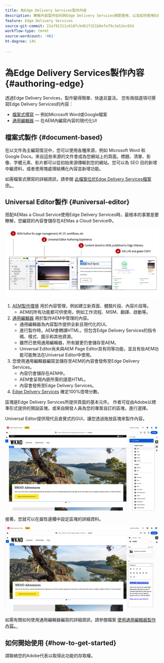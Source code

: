```yaml
---
title: 為Edge Delivery Services製作內容
description: 瞭解內容製作如何與Edge Delivery Services搭配使用，以及如何使用Edge Delivery Services製作AEM內容。
feature: Edge Delivery Services
source-git-commit: 22a791311c618fcbd61f321b8efa79c3a52ec65d
workflow-type: tm+mt
source-wordcount: '461'
ht-degree: 14%

---
```



# 為Edge Delivery Services製作內容 {#authoring-edge}

透過Edge Delivery Services，製作變得簡單、快速且靈活。 您有兩個選項可撰寫Edge Delivery Services的內容：

* [檔案式撰寫](#document-based)  — 例如Microsoft Word或Google檔案
* [通用編輯器](#universal-editor)  — 在AEM內編寫內容的現代化UI

## 檔案式製作 {#document-based}

在以文件為主編寫情況中，您可以使用各種來源，例如 Microsoft Word 和 Google Docs。來自這些來源的文件會成為您網站上的頁面。標題、清單、影像、字體元素、影片都可以從初始來源傳輸到您的網站。您可以為 SEO 目的新增中繼資料，或者使用塊處理結構化內容並新增功能。

如需檔案式撰寫的詳細資訊，請參閱 [此檔案位於Edge Delivery Services檔案中。](/help/edge/docs/authoring.md)

## Universal Editor製作 {#universal-editor}

搭配AEMas a Cloud Service使用Edge Delivery Services時，最根本的事實是要瞭解，您編寫的內容會儲存在AEMas a Cloud Service中。

![AEM製作如何與Edge Delivery Services搭配運作](assets/how-aem-edge-works.png)

1. [AEM製作環境](/help/sites-cloud/authoring/getting-started/quick-start.md) 用於內容管理，例如建立新頁面、體驗片段、內容片段等。
   * AEM的所有功能都可供使用，例如工作流程、MSM、翻譯、啟動等。
1. [通用編輯器](/help/implementing/universal-editor/authoring.md) 用於製作AEM中管理的內容。
   * 通用編輯器為內容製作提供全新且現代化的UI。
   * 進行製作時，AEM會轉譯HTML，但包含Edge Delivery Services的指令碼、樣式、圖示和其他資源。
   * 雖然已使用通用編輯器，所有變更仍會儲存至AEM。
   * Universal Editor尚未與AEM Page Editor具有同等功能，並且有些AEM功能可能無法在Universal Editor中使用。
1. 您使用通用編輯器編寫並儲存至AEM的內容會發佈至Edge Delivery Services。
   * 內容仍會儲存在AEM中。
   * AEM會呈現內嵌所需的語意HTML。
   * 內容會發佈至Edge Delivery Services。
1. [Edge Delivery Services](/help/edge/developer/keeping-it-100.md) 確定100%燈塔分數。

區塊是Edge Delivery Services所提供頁面的基本元件。 作者可從由Adobe以標準形式提供的預設區塊，或來自開發人員為您的專案自訂的區塊，進行選擇。

Universal Editor提供現代且直覺式的GUI，讓您透過拖放區塊來製作內容。

![在通用編輯器中拖放區塊](assets/blocks.png)

接著，您就可以在屬性邊欄中設定區塊的詳細資料。

![設定區塊屬性](assets/block-properties.png)

如需有關如何使用通用編輯器編寫的詳細資訊，請參閱檔案 [使用通用編輯器製作內容。](/help/implementing/universal-editor/authoring.md)

## 如何開始使用 {#how-to-get-started}

請聯絡您的Adobe代表以取得此功能的存取權。
